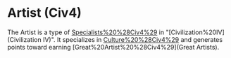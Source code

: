 # Artist (Civ4)

The Artist is a type of [Specialists%20%28Civ4%29](specialist) in "[Civilization%20IV](Civilization IV)". It specializes in [Culture%20%28Civ4%29](culture) and generates points toward earning [Great%20Artist%20%28Civ4%29](Great Artists).
